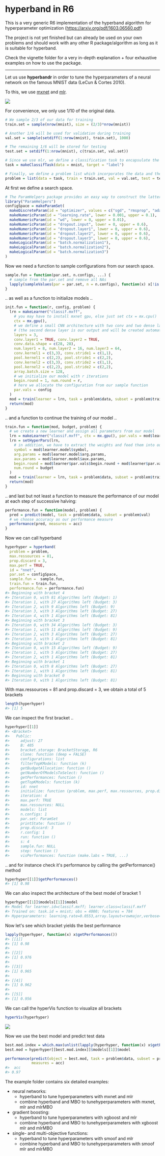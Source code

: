 
hyperband in R6
===============

This is a very generic R6 implementation of the hyperband algorithm for hyperparameter optimization (<https://arxiv.org/pdf/1603.06560.pdf>)

The project is not yet finished but can already be used on your own problems and should work with any other R package/algorithm as long as it is suitable for hyperband.

Check the vignette folder for a very in-depth explanation + four exhaustive examples on how to use the package.

------------------------------------------------------------------------

Let us use **hyperbandr** in order to tune the hyperparameters of a neural network on the famous MNIST data (LeCun & Cortes 2010).

To this, we use [mxnet](https://github.com/apache/incubator-mxnet/tree/master/R-package) and [mlr](https://github.com/mlr-org/mlr).

![](images/MNIST.png)

For convenience, we only use 1/10 of the original data.

``` r
# We sample 2/3 of our data for training
train.set = sample(nrow(mnist), size = (2/3)*nrow(mnist))

# Another 1/6 will be used for validation during training
val.set = sample(setdiff(1:nrow(mnist), train.set), 1000)

# The remaining 1/6 will be stored for testing
test.set = setdiff(1:nrow(mnist), c(train.set, val.set))

# Since we use mlr, we define a classification task to encapsulate the data
task = makeClassifTask(data = mnist, target = "label")

# Finally, we define a problem list which incorporates the data and the subsampling rule
problem = list(data = task, train = train.set, val = val.set, test = test.set)
```

At first we define a search space. 
``` r
# The ParamHelpers package provides an easy way to construct the latter one.
library("ParamHelpers")
configSpace = makeParamSet(
  makeDiscreteParam(id = "optimizer", values = c("sgd", "rmsprop", "adam", "adagrad")),
  makeNumericParam(id = "learning.rate", lower = 0.001, upper = 0.1),
  makeNumericParam(id = "wd", lower = 0, upper = 0.01),
  makeNumericParam(id = "dropout.input", lower = 0, upper = 0.6),
  makeNumericParam(id = "dropout.layer1", lower = 0, upper = 0.6),
  makeNumericParam(id = "dropout.layer2", lower = 0, upper = 0.6),
  makeNumericParam(id = "dropout.layer3", lower = 0, upper = 0.6),
  makeLogicalParam(id = "batch.normalization1"),
  makeLogicalParam(id = "batch.normalization2"),
  makeLogicalParam(id = "batch.normalization3")
)
```

Now we need a function to sample configurations from our search space.

``` r
sample.fun = function(par.set, n.configs, ...) {
  # sample from the par.set and remove all NAs
  lapply(sampleValues(par = par.set, n = n.configs), function(x) x[!is.na(x)])
}
```

.. as well as a function to initialize models ..

``` r
init.fun = function(r, config, problem) {
  lrn = makeLearner("classif.mxff",
    # you may have to install mxnet gpu, else just set ctx = mx.cpu()
    ctx = mx.gpu(),
    # we define a small CNN architecture with two conv and two dense layers
    # (the second dense layer is our output and will be created automatically by mlr)
    layers = 3, 
    conv.layer1 = TRUE, conv.layer2 = TRUE,
    conv.data.shape = c(28, 28),
    num.layer1 = 8, num.layer2 = 16, num.layer3 = 64,
    conv.kernel1 = c(3,3), conv.stride1 = c(1,1), 
    pool.kernel1 = c(2,2), pool.stride1 = c(2,2),
    conv.kernel2 = c(3,3), conv.stride2 = c(1,1), 
    pool.kernel2 = c(2,2), pool.stride2 = c(2,2),           
    array.batch.size = 128,
    # we initialize our model with r iterations
    begin.round = 1, num.round = r,
    # here we allocate the configuration from our sample function
    par.vals = config
  )
  mod = train(learner = lrn, task = problem$data, subset = problem$train)
  return(mod)
}
```

.. and a function to continue the training of our model ..

``` r
train.fun = function(mod, budget, problem) {
  # we create a new learner and assign all parameters from our model
  lrn = makeLearner("classif.mxff", ctx = mx.gpu(), par.vals = mod$learner$par.vals)
  lrn = setHyperPars(lrn,
    # in addition, we have to extract the weights and feed them into our new model 
    symbol = mod$learner.model$symbol,
    arg.params = mod$learner.model$arg.params,
    aux.params = mod$learner.model$aux.params,
    begin.round = mod$learner$par.vals$begin.round + mod$learner$par.vals$num.round,
    num.round = budget
  )
  mod = train(learner = lrn, task = problem$data, subset = problem$train)
  return(mod)
}
```

.. and last but not least a function to measure the performance of our model at each step of successive halving:

``` r
performance.fun = function(model, problem) {
  pred = predict(model, task = problem$data, subset = problem$val)
  # we choose accuracy as our performance measure
  performance(pred, measures = acc)
}
```

Now we can call hyperband

``` r
hyperhyper = hyperband(
  problem = problem,
  max.ressources = 81, 
  prop.discard = 3,
  max.perf = TRUE,
  id = "nnet", 
  par.set = configSpace, 
  sample.fun =  sample.fun,
  train.fun = train.fun, 
  performance.fun = performance.fun)
#> Beginning with bracket 4
#> Iteration 0, with 81 Algorithms left (Budget: 1)
#> Iteration 1, with 27 Algorithms left (Budget: 3)
#> Iteration 2, with 9 Algorithms left (Budget: 9)
#> Iteration 3, with 3 Algorithms left (Budget: 27)
#> Iteration 4, with 1 Algorithms left (Budget: 81)
#> Beginning with bracket 3
#> Iteration 0, with 34 Algorithms left (Budget: 3)
#> Iteration 1, with 11 Algorithms left (Budget: 9)
#> Iteration 2, with 3 Algorithms left (Budget: 27)
#> Iteration 3, with 1 Algorithms left (Budget: 81)
#> Beginning with bracket 2
#> Iteration 0, with 15 Algorithms left (Budget: 9)
#> Iteration 1, with 5 Algorithms left (Budget: 27)
#> Iteration 2, with 1 Algorithms left (Budget: 81)
#> Beginning with bracket 1
#> Iteration 0, with 8 Algorithms left (Budget: 27)
#> Iteration 1, with 1 Algorithms left (Budget: 81)
#> Beginning with bracket 0
#> Iteration 0, with 1 Algorithms left (Budget: 81)
```

With max.ressources = 81 and prop.discard = 3, we obtain a total of 5 brackets

``` r
length(hyperhyper)
#> [1] 5
```

We can inspect the first bracket ..

``` r
hyperhyper[[1]]
#> <Bracket>
#>   Public:
#>     adjust: 27
#>     B: 405
#>     bracket.storage: BracketStorage, R6
#>     clone: function (deep = FALSE) 
#>     configurations: list
#>     filterTopKModels: function (k) 
#>     getBudgetAllocation: function () 
#>     getNumberOfModelsToSelect: function () 
#>     getPerformances: function () 
#>     getTopKModels: function (k) 
#>     id: nnet
#>     initialize: function (problem, max.perf, max.ressources, prop.discard, s, 
#>     iteration: 4
#>     max.perf: TRUE
#>     max.ressources: NULL
#>     models: list
#>     n.configs: 1
#>     par.set: ParamSet
#>     printState: function () 
#>     prop.discard: 3
#>     r.config: 1
#>     run: function () 
#>     s: 4
#>     sample.fun: NULL
#>     step: function () 
#>     visPerformances: function (make.labs = TRUE, ...)
```

.. and for instance check it's performance by calling the getPerformance() method

``` r
hyperhyper[[1]]$getPerformances()
#> [1] 0.98
```

We can also inspect the architecture of the best model of bracket 1

``` r
hyperhyper[[1]]$models[[1]]$model
#> Model for learner.id=classif.mxff; learner.class=classif.mxff
#> Trained on: task.id = mnist; obs = 4000; features = 784
#> Hyperparameters: learning.rate=0.0553,array.layout=rowmajor,verbose=FALSE,optimizer=adagrad,wd=0.00554,dropout.input=0.104,dropout.layer1=0.351,dropout.layer2=0.353,dropout.layer3=0.362,batch.normalization1=FALSE,batch.normalization2=FALSE,batch.normalization3=TRUE,ctx=<MXContext>,layers=3,conv.layer1=TRUE,conv.layer2=TRUE,conv.data.shape=28,28,num.layer1=8,num.layer2=16,num.layer3=64,conv.kernel1=3,3,conv.stride1=1,1,pool.kernel1=2,2,pool.stride1=2,2,conv.kernel2=3,3,conv.stride2=1,1,pool.kernel2=2,2,pool.stride2=2,2,array.batch.size=128,begin.round=28,num.round=54,symbol=<Rcpp_MXSymbol>,arg.params=<list>,aux.params=<list>
```

Now let's see which bracket yields the best performance

``` r
lapply(hyperhyper, function(x) x$getPerformances())
#> [[1]]
#> [1] 0.98
#> 
#> [[2]]
#> [1] 0.976
#> 
#> [[3]]
#> [1] 0.965
#> 
#> [[4]]
#> [1] 0.962
#> 
#> [[5]]
#> [1] 0.956
```

We can call the hyperVis function to visualize all brackets

``` r
hyperVis(hyperhyper)
```

![](images/hyperVis.png)

Now we use the best model and predict test data

``` r
best.mod.index = which.max(unlist(lapply(hyperhyper, function(x) x$getPerformances())))
best.mod = hyperhyper[[best.mod.index]]$models[[1]]$model

performance(predict(object = best.mod, task = problem$data, subset = problem$test), 
            measures = acc)
#>  acc 
#> 0.97
```

The example folder contains six detailed examples:

-   neural networks:
    -   hyperband to tune hyperparameters with mxnet and mlr
    -   combine hyperband and MBO to tunehyperparameters with mxnet, mlr and mlrMBO
-   gradient boosting:
    -   hyperband to tune hyperparameters with xgboost and mlr
    -   combine hyperband and MBO to tunehyperparameters with xgboost mlr and mlrMBO
-   single- and multi-objective functions:
    -   hyperband to tune hyperparameters with smoof and mlr
    -   combine hyperband and MBO to tunehyperparameters with smoof mlr and mlrMBO
